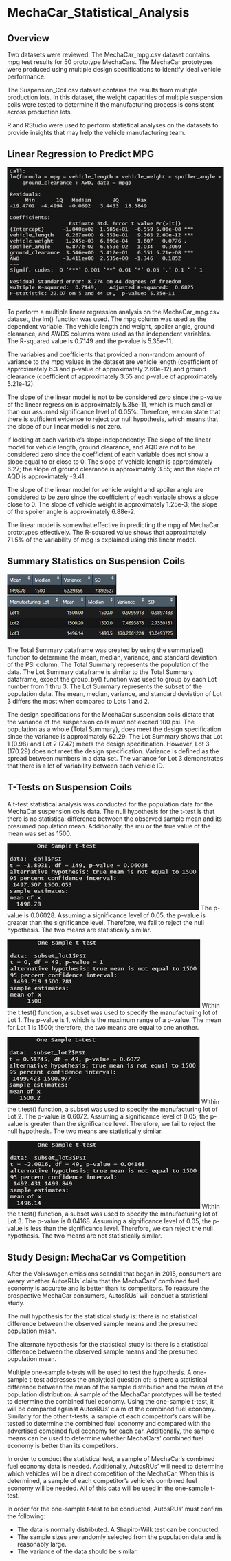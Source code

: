 # MechaCar_Statistical_Analysis

## Overview
Two datasets were reviewed: 
The MechaCar_mpg.csv dataset contains mpg test results for 50 prototype MechaCars. The MechaCar prototypes were produced using multiple design specifications to identify ideal vehicle performance.

The Suspension_Coil.csv dataset contains the results from multiple production lots. In this dataset, the weight capacities of multiple suspension coils were tested to determine if the manufacturing process is consistent across production lots.

R and RStudio were used to perform statistical analyses on the datasets to provide insights that may help the vehicle manufacturing team.

## Linear Regression to Predict MPG
![Multiple Linear Regression](Images/Multiple_Linear_Regression.png)

To perform a multiple linear regression analysis on the MechaCar_mpg.csv dataset, the lm() function was used. The mpg column was used as the dependent variable. The vehicle length and weight, spoiler angle, ground clearance, and AWDS columns were used as the independent variables. The R-squared value is 0.7149 and the p-value is 5.35e-11.

The variables and coefficients that provided a non-random amount of variance to the mpg values in the dataset are vehicle length (coefficient of approximately 6.3 and p-value of approximately 2.60e-12) and ground clearance (coefficient of approximately 3.55 and p-value of approximately 5.21e-12). 

The slope of the linear model is not to be considered zero since the p-value of the linear regression is approximately 5.35e-11, which is much smaller than our assumed significance level of 0.05%. Therefore, we can state that there is sufficient evidence to reject our null hypothesis, which means that the slope of our linear model is not zero.

If looking at each variable’s slope independently:
The slope of the linear model for vehicle length, ground clearance, and AQD are not to be considered zero since the coefficient of each variable does not show a slope equal to or close to 0. The slope of vehicle length is approximately 6.27; the slope of ground clearance is approximately 3.55; and the slope of AQD is approximately -3.41.

The slope of the linear model for vehicle weight and spoiler angle are considered to be zero since the coefficient of each variable shows a slope close to 0. The slope of vehicle weight is approximately 1.25e-3; the slope of the spoiler angle is approximately 6.88e-2. 

The linear model is somewhat effective in predicting the mpg of MechaCar prototypes effectively. The R-squared value shows that approximately 71.5% of the variability of mpg is explained using this linear model. 

## Summary Statistics on Suspension Coils
![Total Summary](Images/Total_Summary.png)
![Lot Summary](Images/Lot_Summary.png)

The Total Summary dataframe was created by using the summarize() function to determine the mean, median, variance, and standard deviation of the PSI column. The Total Summary represents the population of the data. The Lot Summary dataframe is similar to the Total Summary dataframe, except the group_by() function was used to group by each Lot number from 1 thru 3. The Lot Summary represents the subset of the population data. The mean, median, variance, and standard deviation of Lot 3 differs the most when compared to Lots 1 and 2.

The design specifications for the MechaCar suspension coils dictate that the variance of the suspension coils must not exceed 100 psi. The population as a whole (Total Summary), does meet the design specification since the variance is approximately 62.29. The Lot Summary shows that Lot 1 (0.98) and Lot 2 (7.47) meets the design specification. However, Lot 3 (170.29) does not meet the design specification. Variance is defined as the spread between numbers in a data set. The variance for Lot 3 demonstrates that there is a lot of variability between each vehicle ID. 

## T-Tests on Suspension Coils

A t-test statistical analysis was conducted for the population data for the MechaCar suspension coils data. The null hypothesis for the t-test is that there is no statistical difference between the observed sample mean and its presumed population mean. Additionally, the mu or the true value of the mean was set as 1500.

![T-Test Population](Images/t-test1.png)
The p-value is 0.06028. Assuming a significance level of 0.05, the p-value is greater than the significance level. Therefore, we fail to reject the null hypothesis. The two means are statistically similar. 

![T-Test Lot 1](Images/t-test2.png)
Within the t.test() function, a subset was used to specify the manufacturing lot of Lot 1. The p-value is 1, which is the maximum range of a p-value. The mean for Lot 1 is 1500; therefore, the two means are equal to one another. 

![T-Test Lot 2](Images/t-test3.png)
Within the t.test() function, a subset was used to specify the manufacturing lot of Lot 2. The p-value is 0.6072. Assuming a significance level of 0.05, the p-value is greater than the significance level. Therefore, we fail to reject the null hypothesis. The two means are statistically similar. 

![T-Test Lot 3](Images/t-test4.png)
Within the t.test() function, a subset was used to specify the manufacturing lot of Lot 3. The p-value is 0.04168. Assuming a significance level of 0.05, the p-value is less than the significance level. Therefore, we can reject the null hypothesis. The two means are not statistically similar.

## Study Design: MechaCar vs Competition

After the Volkswagen emissions scandal that began in 2015, consumers are weary whether AutosRUs’ claim that the MechaCars’ combined fuel economy is accurate and is better than its competitors. To reassure the prospective MechaCar consumers, AutosRUs’ will conduct a statistical study.

The null hypothesis for the statistical study is: there is no statistical difference between the observed sample means and the presumed population mean. 

The alternate hypothesis for the statistical study is: there is a statistical difference between the observed sample means and the presumed population mean.

Multiple one-sample t-tests will be used to test the hypothesis. A one-sample t-test addresses the analytical question of: Is there a statistical difference between the mean of the sample distribution and the mean of the population distribution. A sample of the MechaCar prototypes will be tested to determine the combined fuel economy. Using the one-sample t-test, it will be compared against AutosRUs’ claim of the combined fuel economy. Similarly for the other t-tests, a sample of each competitor’s cars will be tested to determine the combined fuel economy and compared with the advertised combined fuel economy for each car. Additionally, the sample means can be used to determine whether MechaCars’ combined fuel economy is better than its competitors.

In order to conduct the statistical test, a sample of MechaCar‘s combined fuel economy data is needed. Additionally, AutosRUs’ will need to determine which vehicles will be a direct competition of the MechaCar. When this is determined, a sample of each competitor’s vehicle’s combined fuel economy will be needed. All of this data will be used in the one-sample t-test. 

In order for the one-sample t-test to be conducted, AutosRUs’ must confirm the following:
- The data is normally distributed. A Shapiro-Wilk test can be conducted.
- The sample sizes are randomly selected from the population data and is reasonably large.
- The variance of the data should be similar. 







